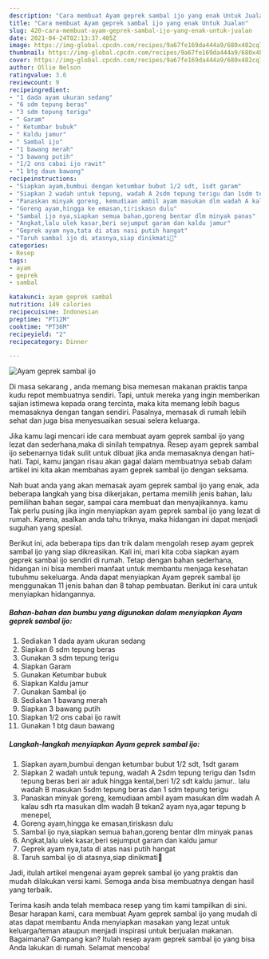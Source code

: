 ```yaml
---
description: "Cara membuat Ayam geprek sambal ijo yang enak Untuk Jualan"
title: "Cara membuat Ayam geprek sambal ijo yang enak Untuk Jualan"
slug: 420-cara-membuat-ayam-geprek-sambal-ijo-yang-enak-untuk-jualan
date: 2021-04-24T02:13:37.405Z
image: https://img-global.cpcdn.com/recipes/9a67fe169da444a9/680x482cq70/ayam-geprek-sambal-ijo-foto-resep-utama.jpg
thumbnail: https://img-global.cpcdn.com/recipes/9a67fe169da444a9/680x482cq70/ayam-geprek-sambal-ijo-foto-resep-utama.jpg
cover: https://img-global.cpcdn.com/recipes/9a67fe169da444a9/680x482cq70/ayam-geprek-sambal-ijo-foto-resep-utama.jpg
author: Ollie Nelson
ratingvalue: 3.6
reviewcount: 9
recipeingredient:
- "1 dada ayam ukuran sedang"
- "6 sdm tepung beras"
- "3 sdm tepung terigu"
- " Garam"
- " Ketumbar bubuk"
- " Kaldu jamur"
- " Sambal ijo"
- "1 bawang merah"
- "3 bawang putih"
- "1/2 ons cabai ijo rawit"
- "1 btg daun bawang"
recipeinstructions:
- "Siapkan ayam,bumbui dengan ketumbar bubut 1/2 sdt, 1sdt garam"
- "Siapkan 2 wadah untuk tepung, wadah A 2sdm tepung terigu dan 1sdm tepung beras beri air aduk hingga kental,beri 1/2 sdt kaldu jamur.. lalu wadah B masukan 5sdm tepung beras dan 1 sdm tepung terigu"
- "Panaskan minyak goreng, kemudiaan ambil ayam masukan dlm wadah A kalau sdh rta masukan dlm wadah B tekan2 ayam nya,agar tepung b menepel,"
- "Goreng ayam,hingga ke emasan,tiriskasn dulu"
- "Sambal ijo nya,siapkan semua bahan,goreng bentar dlm minyak panas"
- "Angkat,lalu ulek kasar,beri sejumput garam dan kaldu jamur"
- "Geprek ayam nya,tata di atas nasi putih hangat"
- "Taruh sambal ijo di atasnya,siap dinikmati💖"
categories:
- Resep
tags:
- ayam
- geprek
- sambal

katakunci: ayam geprek sambal 
nutrition: 149 calories
recipecuisine: Indonesian
preptime: "PT12M"
cooktime: "PT36M"
recipeyield: "2"
recipecategory: Dinner

---
```



![Ayam geprek sambal ijo](https://img-global.cpcdn.com/recipes/9a67fe169da444a9/680x482cq70/ayam-geprek-sambal-ijo-foto-resep-utama.jpg)

Di masa  sekarang , anda memang bisa memesan makanan praktis tanpa kudu repot membuatnya sendiri. Tapi, untuk mereka yang ingin memberikan sajian istimewa kepada orang tercinta, maka kita memang lebih bagus memasaknya dengan tangan sendiri. Pasalnya, memasak di rumah lebih sehat dan juga bisa menyesuaikan sesuai selera keluarga.

Jika kamu lagi mencari ide cara membuat ayam geprek sambal ijo yang lezat dan sederhana,maka di sinilah tempatnya. Resep ayam geprek sambal ijo  sebenarnya tidak sulit untuk dibuat jika anda memasaknya dengan hati-hati. Tapi, kamu jangan risau akan gagal dalam membuatnya 
sebab dalam artikel ini kita akan membahas ayam geprek sambal ijo dengan seksama.  



Nah buat anda yang akan memasak ayam geprek sambal ijo yang enak, ada beberapa langkah yang bisa dikerjakan, pertama memilih jenis bahan, lalu pemilihan bahan segar, sampai cara membuat dan menyajikannya. kamu Tak perlu pusing jika ingin menyiapkan ayam geprek sambal ijo yang lezat di rumah. Karena, asalkan anda  tahu triknya, maka hidangan ini dapat menjadi suguhan yang spesial.

Berikut ini, ada beberapa tips dan trik dalam mengolah resep ayam geprek sambal ijo yang siap dikreasikan. Kali ini, mari kita coba siapkan ayam geprek sambal ijo sendiri di rumah. Tetap dengan bahan sederhana, hidangan ini bisa memberi manfaat untuk membantu menjaga kesehatan tubuhmu sekeluarga. Anda dapat menyiapkan Ayam geprek sambal ijo menggunakan 11 jenis bahan dan 8 tahap pembuatan. Berikut ini cara untuk menyiapkan hidangannya.

<!--inarticleads1-->

##### Bahan-bahan dan bumbu yang digunakan dalam menyiapkan Ayam geprek sambal ijo:

1. Sediakan 1 dada ayam ukuran sedang
1. Siapkan 6 sdm tepung beras
1. Gunakan 3 sdm tepung terigu
1. Siapkan  Garam
1. Gunakan  Ketumbar bubuk
1. Siapkan  Kaldu jamur
1. Gunakan  Sambal ijo
1. Sediakan 1 bawang merah
1. Siapkan 3 bawang putih
1. Siapkan 1/2 ons cabai ijo rawit
1. Gunakan 1 btg daun bawang




<!--inarticleads2-->

##### Langkah-langkah menyiapkan Ayam geprek sambal ijo:

1. Siapkan ayam,bumbui dengan ketumbar bubut 1/2 sdt, 1sdt garam
1. Siapkan 2 wadah untuk tepung, wadah A 2sdm tepung terigu dan 1sdm tepung beras beri air aduk hingga kental,beri 1/2 sdt kaldu jamur.. lalu wadah B masukan 5sdm tepung beras dan 1 sdm tepung terigu
1. Panaskan minyak goreng, kemudiaan ambil ayam masukan dlm wadah A kalau sdh rta masukan dlm wadah B tekan2 ayam nya,agar tepung b menepel,
1. Goreng ayam,hingga ke emasan,tiriskasn dulu
1. Sambal ijo nya,siapkan semua bahan,goreng bentar dlm minyak panas
1. Angkat,lalu ulek kasar,beri sejumput garam dan kaldu jamur
1. Geprek ayam nya,tata di atas nasi putih hangat
1. Taruh sambal ijo di atasnya,siap dinikmati💖




Jadi, itulah artikel mengenai  ayam geprek sambal ijo  yang praktis dan mudah dilakukan versi kami. Semoga anda bisa membuatnya dengan hasil yang terbaik. 

Terima kasih anda telah membaca resep yang tim kami tampilkan di sini. Besar harapan kami, cara membuat  Ayam geprek sambal ijo yang mudah di atas dapat membantu Anda menyiapkan masakan yang lezat untuk keluarga/teman ataupun menjadi inspirasi untuk berjualan makanan. Bagaimana? Gampang kan? Itulah resep ayam geprek sambal ijo yang bisa Anda lakukan di rumah. Selamat mencoba!

